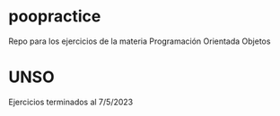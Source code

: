 # poopractice
Repo para los ejercicios de la materia Programación Orientada Objetos
# UNSO
Ejercicios terminados al 7/5/2023
